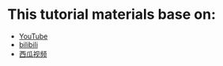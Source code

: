 # This tutorial materials base on:

- [YouTube](https://www.youtube.com/watch?v=P922EuA0wEc&list=PL1yF51cjCnqwMff3Yp_CnkQijXRVZGKLJ)
- [bilibili](https://www.bilibili.com/video/BV1qK421x79b/)
- [西瓜视频](https://www.ixigua.com/7352100939946033674)
